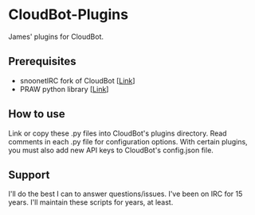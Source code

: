 # CloudBot-Plugins
James' plugins for CloudBot.

## Prerequisites
* snoonetIRC fork of CloudBot [[Link](https://github.com/snoonetIRC/CloudBot)]
* PRAW python library [[Link](https://praw.readthedocs.io)]

## How to use
Link or copy these .py files into CloudBot's plugins directory. Read comments in each .py file for configuration options. With certain plugins, you must also add new API keys to CloudBot's config.json file.

## Support
I'll do the best I can to answer questions/issues. I've been on IRC for 15 years. I'll maintain these scripts for years, at least.
